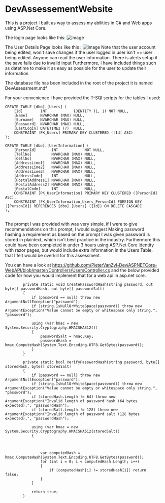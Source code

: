 # DevAssessementWebsite

This is a project I built as way to assess my abilities in C# and Web apps using ASP.Net Core.

The login page looks like this:
![image](https://user-images.githubusercontent.com/20579513/102452744-8c8d7780-4043-11eb-9273-1857530eb699.png)

The User Details Page looks like this :
![image](https://user-images.githubusercontent.com/20579513/102452827-b3e44480-4043-11eb-9d96-b24e2fee726a.png)
Note that the user account being edited, won't save changes if the user logged in user isn't == user being edited.
Anyone can read the user information.
There is alerts setup if the save fails due to invalid input
Furthermore, I have included things such as datetime to make it as easy as possible for the user to update their information.

The database file has been included in the root of the project it is named DevAssessment.mdf

For your convenience I have provided the T-SQl scripts for the tables I used:

```
CREATE TABLE [dbo].[Users] (
    [Id]        INT            IDENTITY (1, 1) NOT NULL,
    [Name]      NVARCHAR (MAX) NULL,
    [Surname]   NVARCHAR (MAX) NULL,
    [Password]  NVARCHAR (MAX) NULL,
    [LastLogin] DATETIME2 (7)  NULL,
    CONSTRAINT [PK_Users] PRIMARY KEY CLUSTERED ([Id] ASC)
);

CREATE TABLE [dbo].[UserInformation] (
    [PersonId]       INT            NOT NULL,
    [TellNo]         NVARCHAR (MAX) NULL,
    [CellNo]         NVARCHAR (MAX) NULL,
    [AddressLine1]   NVARCHAR (MAX) NULL,
    [AddressLine2]   NVARCHAR (MAX) NULL,
    [AddressLine3]   NVARCHAR (MAX) NULL,
    [AddressCode]    INT            NULL,
    [PostalAddress1] NVARCHAR (MAX) NULL,
    [PostalAddress2] NVARCHAR (MAX) NULL,
    [PostalCode]     INT            NULL,
    CONSTRAINT [PK_UserInformation] PRIMARY KEY CLUSTERED ([PersonId] ASC),
    CONSTRAINT [FK_UserInformation_Users_PersonId] FOREIGN KEY ([PersonId]) REFERENCES [dbo].[Users] ([Id]) ON DELETE CASCADE
);


```
 

The prompt I was provided with was very simple, if I were to give recommendations on this prompt, I would suggest Making password hashing a requirement as based on the prompt I was given password is stored in plaintext, which isn't best practice in the industry.
Furthermore this could have been completed in under 3 hours using ASP.Net Core Identity with razor pages, but would include extra information in the Users Table, that I felt would be overkill for this assessment.

You can have a look at https://github.com/PieterVanZyl-Dev/ASPNETCore-WebAPI/blob/master/Controllers/UsersController.cs
and the below provided code for how you would implement that for a web api in asp.net core.

```
        private static void CreatePasswordHash(string password, out byte[] passwordHash, out byte[] passwordSalt)
        {
            if (password == null) throw new ArgumentNullException("password");
            if (string.IsNullOrWhiteSpace(password)) throw new ArgumentException("Value cannot be empty or whitespace only string.", "password");

            using (var hmac = new System.Security.Cryptography.HMACSHA512())
            {
                passwordSalt = hmac.Key;
                passwordHash = hmac.ComputeHash(System.Text.Encoding.UTF8.GetBytes(password));
            }
        }

        private static bool VerifyPasswordHash(string password, byte[] storedHash, byte[] storedSalt)
        {
            if (password == null) throw new ArgumentNullException("password");
            if (string.IsNullOrWhiteSpace(password)) throw new ArgumentException("Value cannot be empty or whitespace only string.", "password");
            if (storedHash.Length != 64) throw new ArgumentException("Invalid length of password hash (64 bytes expected).", "passwordHash");
            if (storedSalt.Length != 128) throw new ArgumentException("Invalid length of password salt (128 bytes expected).", "passwordHash");

            using (var hmac = new System.Security.Cryptography.HMACSHA512(storedSalt))
            {



                var computedHash = hmac.ComputeHash(System.Text.Encoding.UTF8.GetBytes(password));
                for (int i = 0; i < computedHash.Length; i++)
                {
                    if (computedHash[i] != storedHash[i]) return false;
                }
            }

            return true;
        }

```
